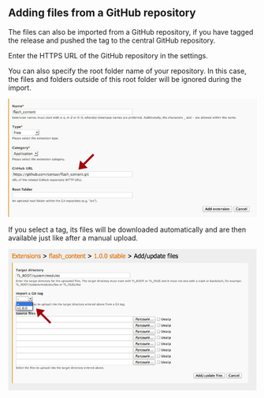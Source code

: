 ## Adding files from a GitHub repository

The files can also be imported from a GitHub repository, if you have tagged the
release and pushed the tag to the central GitHub repository.

Enter the HTTPS URL of the GitHub repository in the settings.

You can also specify the root folder name of your repository. In this case, the
files and folders outside of this root folder will be ignored during
the import.

![](images/github-import.jpg)

If you select a tag, its files will be downloaded automatically and are then
available just like after a manual upload.

![](images/github-import-tag.jpg)

